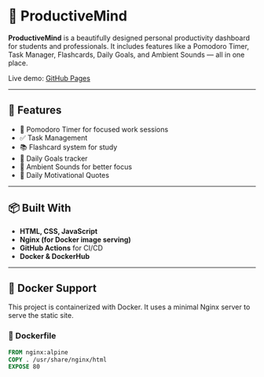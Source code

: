 # 🧠 ProductiveMind

**ProductiveMind** is a beautifully designed personal productivity dashboard for students and professionals. It includes features like a Pomodoro Timer, Task Manager, Flashcards, Daily Goals, and Ambient Sounds — all in one place.

Live demo: [GitHub Pages](https://udaisaikiran01.github.io/productive-mind)

---

## 🚀 Features

- 🍅 Pomodoro Timer for focused work sessions
- ✅ Task Management
- 📚 Flashcard system for study
- 🎯 Daily Goals tracker
- 🎵 Ambient Sounds for better focus
- 🌅 Daily Motivational Quotes

---

## 📦 Built With

- **HTML, CSS, JavaScript**
- **Nginx (for Docker image serving)**
- **GitHub Actions** for CI/CD
- **Docker & DockerHub**

---

## 🐳 Docker Support

This project is containerized with Docker. It uses a minimal Nginx server to serve the static site.

### 🔧 Dockerfile

```Dockerfile
FROM nginx:alpine
COPY . /usr/share/nginx/html
EXPOSE 80

